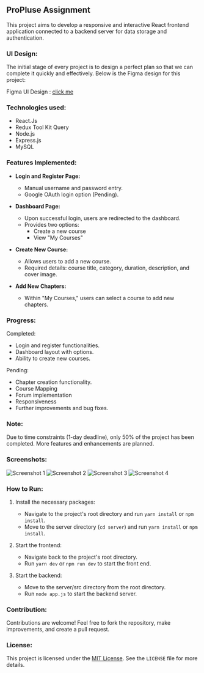 
## ProPluse Assignment

This project aims to develop a responsive and interactive React frontend application connected to a backend server for data storage and authentication.

### UI Design:

The initial stage of every project is to design a perfect plan so that we can complete it quickly and effectively. Below is the Figma design for this project:

Figma UI Design : [click me](https://www.figma.com/file/k2dY0SwgoJvvRC7STvNcKq/React-Assignment?type=design&mode=design&t=yHsQDHvJysOsmDyx-1)

### Technologies used:
- React.Js
- Redux Tool Kit Query
- Node.js
- Express.js
- MySQL

### Features Implemented:

- **Login and Register Page:**
  - Manual username and password entry.
  - Google OAuth login option (Pending).

- **Dashboard Page:**
  - Upon successful login, users are redirected to the dashboard.
  - Provides two options:
    - Create a new course
    - View "My Courses"

- **Create New Course:**
  - Allows users to add a new course.
  - Required details: course title, category, duration, description, and cover image.

- **Add New Chapters:**
  - Within "My Courses," users can select a course to add new chapters.

### Progress:

Completed:
- Login and register functionalities.
- Dashboard layout with options.
- Ability to create new courses.

Pending:
- Chapter creation functionality.
- Course Mapping
- Forum implementation
- Responsiveness 
- Further improvements and bug fixes.

### Note:

Due to time constraints (1-day deadline), only 50% of the project has been completed. More features and enhancements are planned.

### Screenshots:

![Screenshot 1](https://i.imgur.com/1oGwBfh.png)
![Screenshot 2](https://i.imgur.com/ZMqJi1m.png)
![Screenshot 3](https://i.imgur.com/ZeZIUJt.png)
![Screenshot 4](https://i.imgur.com/qpgPZ2V.png)


### How to Run:

1. Install the necessary packages:
   - Navigate to the project's root directory and run `yarn install` or `npm install`.
   - Move to the server directory (`cd server`) and run `yarn install` or `npm install`.

2. Start the frontend:
   - Navigate back to the project's root directory.
   - Run `yarn dev` or `npm run dev` to start the front end.

3. Start the backend:
   - Move to the server/src directory from the root directory.
   - Run `node app.js` to start the backend server.


### Contribution:

Contributions are welcome! Feel free to fork the repository, make improvements, and create a pull request.

### License:

This project is licensed under the [MIT License](https://opensource.org/licenses/MIT). See the `LICENSE` file for more details.


